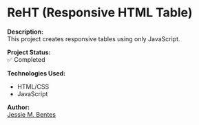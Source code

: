 # ReHT (Responsive HTML Table)

**Description:**  
This project creates responsive tables using only JavaScript.

**Project Status:**  
✅ Completed

**Technologies Used:**
- HTML/CSS
- JavaScript

**Author:**  
[Jessie M. Bentes](https://github.com/LadyJessie19)
